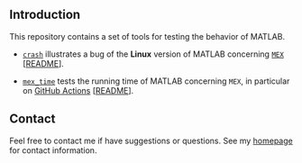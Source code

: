 ## Introduction

This repository contains a set of tools for testing the behavior of MATLAB.

- [`crash`](https://github.com/equipez/test_matlab/blob/master/crash) illustrates a bug of
the **Linux** version of MATLAB concerning [`MEX`](https://www.mathworks.com/help/matlab/ref/mex.html)
[[README](https://github.com/equipez/test_matlab/blob/master/crash/README.md)].

- [`mex_time`](https://github.com/equipez/test_matlab/blob/master/mex_time) tests the
running time of MATLAB concerning `MEX`,
in particular on [GitHub Actions](https://github.com/equipez/test_matlab/actions/workflows/mex_time.yml)
[[README](https://github.com/equipez/test_matlab/blob/master/mex_time/README.md)].

## Contact

Feel free to contact me if have suggestions or questions.
See my [homepage](https://www.zhangzk.net) for contact information.
